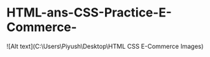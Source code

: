 # HTML-ans-CSS-Practice-E-Commerce-
![Alt text](C:\Users\Piyush\Desktop\HTML CSS E-Commerce Images)

